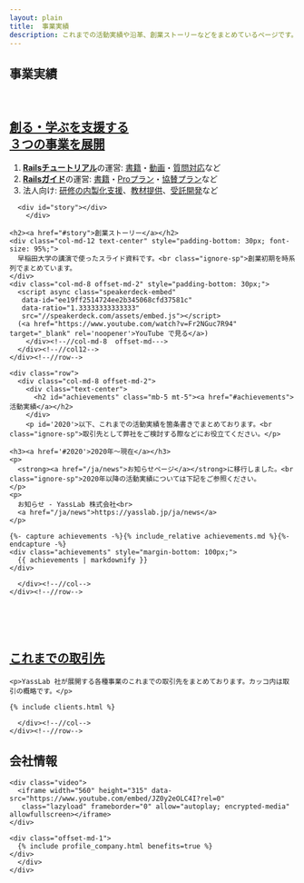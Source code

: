```yaml
---
layout: plain
title:  事業実績
description: これまでの活動実績や沿革、創業ストーリーなどをまとめているページです。
---
```


<section class="entry_content pt-5">
  <div class="container">
    <div class="row">
      <div class="col-md-12 text-center">
        <h1>事業実績</h1>
	<br>
        <h2><a href="#top">創る・学ぶを支援する<br>３つの事業を展開</a></h2>
        <div class="col-md-8 offset-md-3" style="padding-bottom: 50px;">
          <ol>
	    <li><b><a href="https://railstutorial.jp/">Railsチュートリアル</a></b>の運営: <a href="http://railstutorial.jp/#text">書籍</a>・<a href="https://railstutorial.jp/screencast">動画</a>・<a href="https://railstutorial.jp/#learn-by">質問対応</a>など</li>
	    <li><b><a href="https://railsguides.jp/">Railsガイド</a></b>の運営: <a href="https://railsguides.jp/ebook">書籍</a>・<a href="https://railsguides.jp/pro">Proプラン</a>・<a href="https://railsguides.jp/sponsors">協賛プラン</a>など</li>
	    <li>法人向け: <a href="https://railstutorial.jp/business">研修の内製化支援</a>、<a href="https://railstutorial.jp/partner">教材提供</a>、<a href='/ja/agile'>受託開発</a>など</li>
          </ol>

	  <div id="story"></div>
        </div>

	<h2><a href="#story">創業ストーリー</a></h2>
	<div class="col-md-12 text-center" style="padding-bottom: 30px; font-size: 95%;">
	  早稲田大学の講演で使ったスライド資料です。<br class="ignore-sp">創業初期を時系列でまとめています。
	</div>
	<div class="col-md-8 offset-md-2" style="padding-bottom: 30px;">
	  <script async class="speakerdeck-embed"
	   data-id="ee19ff2514724ee2b345068cfd37581c"
	   data-ratio="1.33333333333333"
	   src="//speakerdeck.com/assets/embed.js"></script>
	  (<a href="https://www.youtube.com/watch?v=Fr2NGuc7R94" target="_blank" rel='noopener'>YouTube で見る</a>)
        </div><!--//col-md-8  offset-md--->
      </div><!--//col12-->
    </div><!--//row-->

    <div class="row"> 
      <div class="col-md-8 offset-md-2">
        <div class="text-center">
          <h2 id="achievements" class="mb-5 mt-5"><a href="#achievements">活動実績</a></h2>
        </div>
        <p id='2020'>以下、これまでの活動実績を箇条書きでまとめております。<br class="ignore-sp">取引先として弊社をご検討する際などにお役立てください。</p>

	<h3><a href='#2020'>2020年〜現在</a></h3>
	<p>
	  <strong><a href="/ja/news">お知らせページ</a></strong>に移行しました。<br class="ignore-sp">2020年以降の活動実績については下記をご参照ください。
	</p>
	<p>
	  お知らせ - YassLab 株式会社<br>
	  <a href="/ja/news">https://yasslab.jp/ja/news</a>
	</p>

	{%- capture achievements -%}{% include_relative achievements.md %}{%- endcapture -%}
	<div class="achievements" style="margin-bottom: 100px;">
	  {{ achievements | markdownify }}
	</div>

      </div><!--//col-->
    </div><!--//row-->
  </div><!--//container-->
  <div id="clients"></div>
</section>

<section class="entry_content pt-5 catchCopy">
  <div class="container">
    <div class="row">
      <div class="col-md-12 text-center">
	<h2 class="text-center mt-5 mb-5"><a href="#clients">これまでの取引先</a></h2>

	<p>YassLab 社が展開する各種事業のこれまでの取引先をまとめております。カッコ内は取引の概略です。</p>

	{% include clients.html %}
        
      </div><!--//col-->
    </div><!--//row-->
  </div><!--//container-->
</section>

<section class="entry_content pt-5">
  <div class="container">
    <div class="row">
      <div class="col-md-8 offset-md-2 company" id="company">
        <div class="text-center">
          <h2 class="mt-5 mb-5">会社情報</h2>
        </div>
	
	<div class="video">
	  <iframe width="560" height="315" data-src="https://www.youtube.com/embed/JZ0y2eOLC4I?rel=0"
	   class="lazyload" frameborder="0" allow="autoplay; encrypted-media" allowfullscreen></iframe>
	</div>

	<div class="offset-md-1">
	  {% include profile_company.html benefits=true %}
	</div>
      </div>
    </div>
  </div>
</section>
